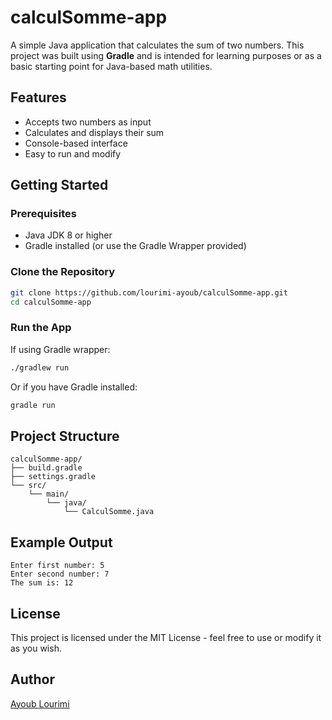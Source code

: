 # calculSomme-app

A simple Java application that calculates the sum of two numbers. This project was built using **Gradle** and is intended for learning purposes or as a basic starting point for Java-based math utilities.

## Features

- Accepts two numbers as input  
- Calculates and displays their sum  
- Console-based interface  
- Easy to run and modify

## Getting Started

### Prerequisites

- Java JDK 8 or higher  
- Gradle installed (or use the Gradle Wrapper provided)

### Clone the Repository

```bash
git clone https://github.com/lourimi-ayoub/calculSomme-app.git
cd calculSomme-app
```

### Run the App

If using Gradle wrapper:

```bash
./gradlew run
```

Or if you have Gradle installed:

```bash
gradle run
```

## Project Structure

```
calculSomme-app/
├── build.gradle
├── settings.gradle
└── src/
    └── main/
        └── java/
            └── CalculSomme.java
```

## Example Output

```
Enter first number: 5
Enter second number: 7
The sum is: 12
```

## License

This project is licensed under the MIT License - feel free to use or modify it as you wish.

## Author

[Ayoub Lourimi](https://github.com/lourimi-ayoub)
